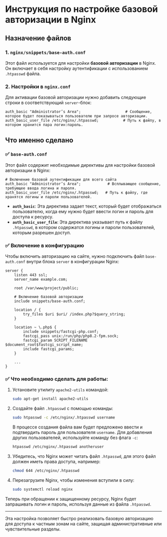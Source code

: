 # Инструкция по настройке базовой авторизации в Nginx

## Назначение файлов

### 1. `nginx/snippets/base-auth.conf`
Этот файл используется для настройки **базовой авторизации** в Nginx. Он включает в себя настройку аутентификации с использованием `.htpasswd` файла.

### 2. Настройки в `nginx.conf`
Для активации базовой авторизации нужно добавить следующие строки в соответствующий `server`-блок:

```nginx
auth_basic "Administrator’s Area";                    # Сообщение, которое будет показываться пользователю при запросе авторизации.
auth_basic_user_file /etc/nginx/.htpasswd;           # Путь к файлу, в котором хранится пара логин:пароль.
```

## Что именно сделано

### ✅ `base-auth.conf`

Этот файл содержит необходимые директивы для настройки базовой авторизации в Nginx:

```nginx
# Включение базовой аутентификации для всего сайта
auth_basic "Administrator’s Area";            # Всплывающее сообщение, требующее ввода логина и пароля.
auth_basic_user_file /etc/nginx/.htpasswd;   # Путь к файлу, где хранятся логины и пароли пользователей.
```

- **`auth_basic`**: Эта директива задает текст, который будет отображаться пользователю, когда ему нужно будет ввести логин и пароль для доступа к ресурсу.
- **`auth_basic_user_file`**: Эта директива указывает путь к файлу `.htpasswd`, в котором содержатся логины и пароли пользователей, которым разрешен доступ.

### ✅ Включение в конфигурацию

Чтобы включить авторизацию на сайте, нужно подключить файл `base-auth.conf` внутри блока `server` в конфигурации Nginx:

```nginx
server {
    listen 443 ssl;
    server_name example.com;

    root /var/www/project/public;

    # Включение базовой авторизации
    include snippets/base-auth.conf;

    location / {
        try_files $uri $uri/ /index.php?$query_string;
    }

    location ~ \.php$ {
        include snippets/fastcgi-php.conf;
        fastcgi_pass unix:/run/php/php8.2-fpm.sock;
        fastcgi_param SCRIPT_FILENAME $document_root$fastcgi_script_name;
        include fastcgi_params;
    }

    ...
}
```

### ✅ Что необходимо сделать для работы:

1. Установите утилиту `apache2-utils` командой:
   ```bash
   sudo apt-get install apache2-utils
   ```
2. Создайте файл `.htpasswd` с помощью команды:
   ```bash
   sudo htpasswd -c /etc/nginx/.htpasswd username
   ```
   В процессе создания файла вам будет предложено ввести и подтвердить пароль для пользователя `username`. Для добавления других пользователей, используйте команду без флага `-c`:
   ```bash
   htpasswd /etc/nginx/.htpasswd anotheruser
   ```

3. Убедитесь, что Nginx может читать файл `.htpasswd`, для этого файл должен иметь права доступа, например:
   ```bash
   chmod 644 /etc/nginx/.htpasswd
   ```

4. Перезагрузите Nginx, чтобы изменения вступили в силу:
   ```bash
   sudo systemctl reload nginx
   ```

Теперь при обращении к защищенному ресурсу, Nginx будет запрашивать логин и пароль, используя данные из файла `.htpasswd`.

---

Эта настройка позволяет быстро реализовать базовую авторизацию для доступа к частным зонам на сайте, защищая административные или чувствительные разделы.
